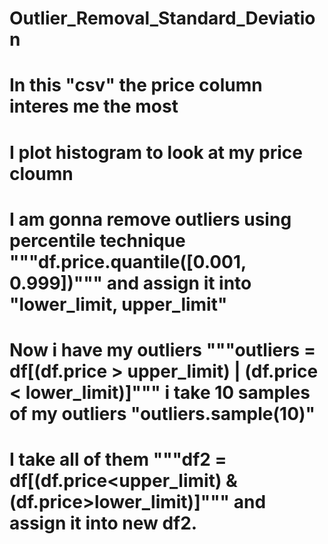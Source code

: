 # Outlier_Removal_Standard_Deviation
# In this "csv" the price column interes me the most
# I plot histogram to look at my price cloumn
# I am gonna remove outliers using percentile technique """df.price.quantile([0.001, 0.999])""" and assign it into "lower_limit, upper_limit"
# Now i have my outliers """outliers = df[(df.price > upper_limit) | (df.price < lower_limit)]""" i take 10 samples of my outliers "outliers.sample(10)"
# I take all of them """df2 = df[(df.price<upper_limit) & (df.price>lower_limit)]""" and assign it into new df2.
